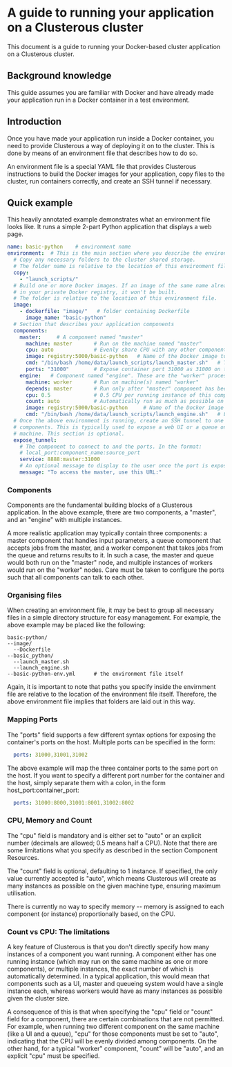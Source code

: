 # A guide to running your application on a Clusterous cluster


This document is a guide to running your Docker-based cluster application on a Clusterous cluster.

## Background knowledge

This guide assumes you are familiar with Docker and have already made your application run in a Docker container in a test environment.

## Introduction

Once you have made your application run inside a Docker container, you need to provide Clusterous a way of deploying it on to the cluster. This is done by means of an environment file that describes how to do so.

An environment file is a special YAML file that provides Clusterous instructions to build the Docker images for your application, copy files to the cluster, run containers correctly, and create an SSH tunnel if necessary.

## Quick example

This heavily annotated example demonstrates what an environment file looks like. It runs a simple 2-part Python application that displays a web page.

```YAML
name: basic-python    # environment name
environment:  # This is the main section where you describe the environment
  # Copy any necessary folders to the cluster shared storage.
  # The folder name is relative to the location of this environment file
  copy:
    - "launch_scripts/"
  # Build one or more Docker images. If an image of the same name already exists
  # in your private Docker registry, it won't be built.
  # The folder is relative to the location of this environment file.
  image:
    - dockerfile: "image/"   # folder containing Dockerfile
      image_name: "basic-python"
  # Section that describes your application components
  components:
    master:     # A component named "master"
      machine: master       # Run on the machine named "master"
      cpu: auto             # Evenly share CPU with any other components running on this machine
      image: registry:5000/basic-python   # Name of the Docker image to run
      cmd: "/bin/bash /home/data/launch_scripts/launch_master.sh"   # The command to be run in the container
      ports: "31000"        # Expose container port 31000 as 31000 on the host
    engine:   # Component named "engine". These are the "worker" processes
      machine: worker       # Run on machine(s) named "worker"
      depends: master       # Run only after "master" component has been run
      cpu: 0.5              # 0.5 CPU per running instance of this component
      count: auto           # Automatically run as much as possible on all machines of this type
      image: registry:5000/basic-python     # Name of the Docker image to run (same as master in this example)
      cmd: "/bin/bash /home/data/launch_scripts/launch_engine.sh"   # Launch command
  # Once the above environment is running, create an SSH tunnel to one of the
  # components. This is typically used to expose a web UI or a queue on the local
  # machine. This section is optional.
  expose_tunnel:
    # The component to connect to and the ports. In the format:
    # local_port:component_name:source_port
    service: 8888:master:31000
    # An optional message to display to the user once the port is exposed
    message: "To access the master, use this URL:"
```
### Components

Components are the fundamental building blocks of a Clusterous application. In the above example, there are two components, a "master", and an "engine" with multiple instances.

A more realistic application may typically contain three components: a master component that handles input parameters, a queue component that accepts jobs from the master, and a worker component that takes jobs from the queue and returns results to it. In such a case, the master and queue would both run on the "master" node, and multiple instances of workers would run on the "worker" nodes. Care must be taken to configure the ports such that all components can talk to each other.

### Organising files
When creating an environment file, it may be best to group all necessary files in a simple directory structure for easy management. For example, the above example may be placed like the following:
```
basic-python/
--image/
  --Dockerfile
--basic_python/
  --launch_master.sh
  --launch_engine.sh
--basic-python-env.yml      # the environment file itself
```
Again, it is important to note that paths you specify inside the envirnment file are relative to the location of the environment file itself. Therefore, the above environment file implies that folders are laid out in this way.

### Mapping Ports
The "ports" field supports a few different syntax options for exposing the container's ports on the host. Multiple ports can be specified in the form:

```YAML
  ports: 31000,31001,31002
```

The above example will map the three container ports to the same port on the host. If you want to specify a different port number for the container and the host, simply separate them with a colon, in the form host_port:container_port:

```YAML
  ports: 31000:8000,31001:8001,31002:8002
```

### CPU, Memory and Count
The "cpu" field is mandatory and is either set to "auto" or an explicit number (decimals are allowed; 0.5 means half a CPU). Note that there are some limitations what you specify as described in the section Component Resources.

The "count" field is optional, defaulting to 1 instance. If specified, the only value currently accepted is "auto", which means Clusterous will create as many instances as possible on the given machine type, ensuring maximum utilisation.

There is currently no way to specify memory -- memory is assigned to each component (or instance) proportionally based, on the CPU.

### Count vs CPU: The limitations
A key feature of Clusterous is that you don't directly specify how many instances of a component you want running. A component either has one running instance (which may run on the same machine as one or more components), or multiple instances, the exact number of which is automatically determined. In a typical application, this would mean that components such as a UI, master and queueing system would have a single instance each, whereas workers would have as many instances as possible given the cluster size.

A consequence of this is that when specifying the "cpu" field or "count" field for a component, there are certain combinations that are not permitted. For example, when running two different component on the same machine (like a UI and a queue), "cpu" for those components must be set to "auto", indicating that the CPU will be evenly divided among components. On the other hand, for a typical "worker" component, "count" will be "auto", and an explicit "cpu" must be specified.
